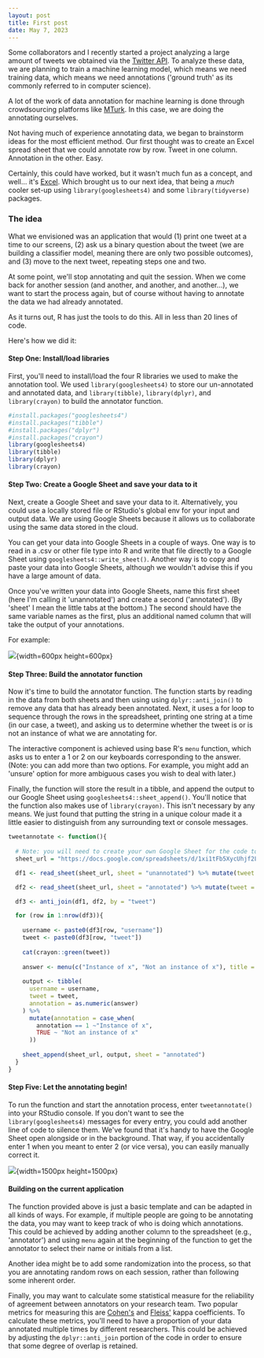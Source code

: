 ```yaml
---
layout: post
title: First post
date: May 7, 2023
---
```


Some collaborators and I recently started a project analyzing a large amount of tweets we obtained via the [Twitter API](https://developer.twitter.com/en/products/twitter-api/academic-research). To analyze these data, we are planning to train a machine learning model, which means we need training data, which means we need annotations ('ground truth' as its commonly referred to in computer science).

A lot of the work of data annotation for machine learning is done through crowdsourcing platforms like [MTurk](https://www.mturk.com/). In this case, we are doing the annotating ourselves. 

Not having much of experience annotating data, we began to brainstorm ideas for the most efficient method. Our first thought was to create an Excel spread sheet that we could annotate row by row. Tweet in one column. Annotation in the other. Easy. 

Certainly, this could have worked, but it wasn't much fun as a concept, and well... it's [Excel](https://www.reddit.com/r/statistics/comments/3raa8t/why_all_the_hate_towards_excel/). Which brought us to our next idea, that being a *much* cooler set-up using `library(googlesheets4)` and some `library(tidyverse)` packages.

### The idea

What we envisioned was an application that would (1) print one tweet at a time to our screens, (2) ask us a binary question about the tweet (we are building a classifier model, meaning there are only two possible outcomes), and (3) move to the next tweet, repeating steps one and two. 

At some point, we'll stop annotating and quit the session. When we come back for another session (and another, and another, and another...), we want to start the process again, but of course without having to annotate the data we had already annotated.

As it turns out, R has just the tools to do this. All in less than 20 lines of code. 

Here's how we did it:

#### Step One: Install/load libraries

First, you'll need to install/load the four R libraries we used to make the annotation tool. We used `library(googlesheets4)` to store our un-annotated and annotated data, and `library(tibble)`, `library(dplyr)`, and `library(crayon)` to build the annotator function.

```r
#install.packages("googlesheets4")
#install.packages("tibble")
#install.packages("dplyr")
#install.packages("crayon")
library(googlesheets4)
library(tibble)
library(dplyr)
library(crayon)
```

#### Step Two: Create a Google Sheet and save your data to it

Next, create a Google Sheet and save your data to it. Alternatively, you could use a locally stored file or RStudio's global env for your input and output data. We are using Google Sheets because it allows us to collaborate using the same data stored in the cloud.

You can get your data into Google Sheets in a couple of ways. One way is to read in a .csv or other file type into R and write that file directly to a Google Sheet using `googlesheets4::write_sheet()`. Another way is to copy and paste your data into Google Sheets, although we wouldn't advise this if you have a large amount of data. 

Once you've written your data into Google Sheets, name this first sheet (here I'm calling it 'unannotated') and create a second ('annotated'). (By 'sheet' I mean the little tabs at the bottom.) The second should have the same variable names as the first, plus an additional named column that will take the output of your annotations. 

For example:

![](/post/annotating-data_files/annotator-spreadsheet3.png){width=600px height=600px}

#### Step Three: Build the annotator function

Now it's time to build the annotator function. The function starts by reading in the data from both sheets and then using using ```dplyr::anti_join()``` to remove any data that has already been annotated. Next, it uses a for loop to sequence through the rows in the spreadsheet, printing one string at a time (in our case, a tweet), and asking us to determine whether the tweet is or is not an instance of what we are annotating for. 

The interactive component is achieved using base R's ```menu``` function, which asks us to enter a 1 or 2 on our keyboards corresponding to the answer. (Note: you can add more than two options. For example, you might add an 'unsure' option for more ambiguous cases you wish to deal with later.) 

Finally, the function will store the result in a tibble, and append the output to our Google Sheet using ```googlesheets4::sheet_append()```. You'll notice that the function also makes use of ```library(crayon)```. This isn't necessary by any means. We just found that putting the string in a unique colour made it a little easier to distinguish from any surrounding text or console messages. 

```r
tweetannotate <- function(){
  
  # Note: you will need to create your own Google Sheet for the code to run (this one is currently set to 'viewer' only)
  sheet_url = "https://docs.google.com/spreadsheets/d/1xi1tFb5XycUhjf2LWRQuyU1R7bNK2oZnmHoCF5y4Moo/edit?usp=sharing"

  df1 <- read_sheet(sheet_url, sheet = "unannotated") %>% mutate(tweet = as.character(tweet))

  df2 <- read_sheet(sheet_url, sheet = "annotated") %>% mutate(tweet = as.character(tweet))

  df3 <- anti_join(df1, df2, by = "tweet")

  for (row in 1:nrow(df3)){
  
    username <- paste0(df3[row, "username"])
    tweet <- paste0(df3[row, "tweet"])
  
    cat(crayon::green(tweet))
  
    answer <- menu(c("Instance of x", "Not an instance of x"), title = "")
  
    output <- tibble(
      username = username,
      tweet = tweet,
      annotation = as.numeric(answer)
    ) %>%
      mutate(annotation = case_when(
        annotation == 1 ~"Instance of x",
        TRUE ~ "Not an instance of x"
      ))
  
    sheet_append(sheet_url, output, sheet = "annotated")
  }
}
```

#### Step Five: Let the annotating begin!

To run the function and start the annotation process, enter ```tweetannotate()``` into your RStudio console. If you don't want to see the ```library(googlesheets4)``` messages for every entry, you could add another line of code to silence them. We've found that it's handy to have the Google Sheet open alongside or in the background. That way, if you accidentally enter 1 when you meant to enter 2 (or vice versa), you can easily manually correct it.

![](/post/annotating-data_files/annotate-tweet-video.gif){width=1500px height=1500px}

#### Building on the current application

The function provided above is just a basic template and can be adapted in all kinds of ways. For example, if multiple people are going to be annotating the data, you may want to keep track of who is doing which annotations. This could be achieved by adding another column to the spreadsheet (e.g., 'annotator') and using ```menu``` again at the beginning of the function to get the annotator to select their name or initials from a list.

Another idea might be to add some randomization into the process, so that you are annotating random rows on each session, rather than following some inherent order.

Finally, you may want to calculate some statistical measure for the reliability of agreement between annotators on your research team. Two popular metrics for measuring this are [Cohen's](https://en.wikipedia.org/wiki/Cohen%27s_kappa) and [Fleiss'](https://en.wikipedia.org/wiki/Fleiss%27_kappa) kappa coefficients. To calculate these metrics, you'll need to have a proportion of your data annotated multiple times by different researchers. This could be achieved by adjusting the `dplyr::anti_join` portion of the code in order to ensure that some degree of overlap is retained.
